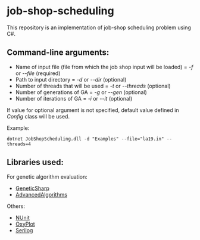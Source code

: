 # job-shop-scheduling
This repository is an implementation of job-shop scheduling problem using C#.

## Command-line arguments:
- Name of input file (file from which the job shop input will be loaded) = *-f* or *--file* (required)
- Path to input directory = *-d* or *--dir* (optional)
- Number of threads that will be used = *-t* or *--threads* (optional)
- Number of generations of GA = *-g* or *--gen* (optional)
- Number of iterations of GA = *-i* or *--it* (optional)

If value for optional argument is not specified, default value defined in *Config* class will be used.

Example:
```
dotnet JobShopScheduling.dll -d "Examples" --file="la19.in" --threads=4
```

## Libraries used:
For genetic algorithm evaluation:
- [GeneticSharp](https://github.com/giacomelli/GeneticSharp)
- [AdvancedAlgorithms](https://github.com/justcoding121/Advanced-Algorithms)

Others:
- [NUnit](https://github.com/nunit)
- [OxyPlot](https://github.com/oxyplot/oxyplot)
- [Serilog](https://github.com/serilog/serilog)
